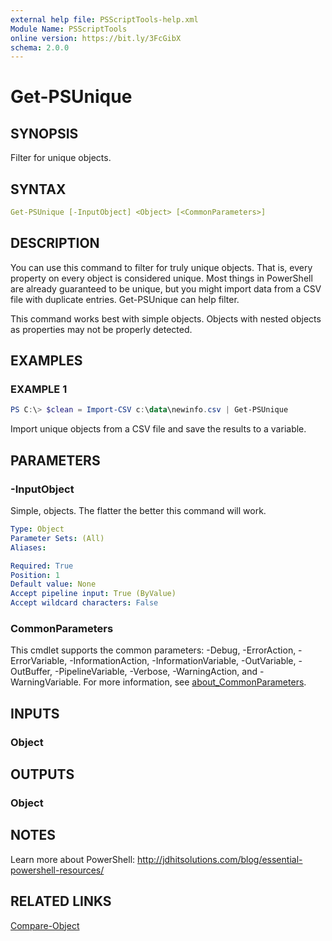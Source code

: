 ```yaml
---
external help file: PSScriptTools-help.xml
Module Name: PSScriptTools
online version: https://bit.ly/3FcGibX
schema: 2.0.0
---
```


# Get-PSUnique

## SYNOPSIS

Filter for unique objects.

## SYNTAX

```yaml
Get-PSUnique [-InputObject] <Object> [<CommonParameters>]
```

## DESCRIPTION

You can use this command to filter for truly unique objects. That is, every property on every object is considered unique. Most things in PowerShell are already guaranteed to be unique, but you might import data from a CSV file with duplicate entries. Get-PSUnique can help filter.

This command works best with simple objects. Objects with nested objects as properties may not be properly detected.

## EXAMPLES

### EXAMPLE 1

```powershell
PS C:\> $clean = Import-CSV c:\data\newinfo.csv | Get-PSUnique
```

Import unique objects from a CSV file and save the results to a variable.

## PARAMETERS

### -InputObject

Simple, objects. The flatter the better this command will work.

```yaml
Type: Object
Parameter Sets: (All)
Aliases:

Required: True
Position: 1
Default value: None
Accept pipeline input: True (ByValue)
Accept wildcard characters: False
```

### CommonParameters

This cmdlet supports the common parameters: -Debug, -ErrorAction, -ErrorVariable, -InformationAction, -InformationVariable, -OutVariable, -OutBuffer, -PipelineVariable, -Verbose, -WarningAction, and -WarningVariable. For more information, see [about_CommonParameters](http://go.microsoft.com/fwlink/?LinkID=113216).

## INPUTS

### Object

## OUTPUTS

### Object

## NOTES

Learn more about PowerShell: http://jdhitsolutions.com/blog/essential-powershell-resources/

## RELATED LINKS

[Compare-Object]()
